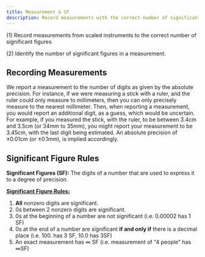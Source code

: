 ```yaml
---
title: Measurement & SF
description: Record measurements with the correct number of significant figures and identify SF in a measurement.
---
```

(1) Record measurements from scaled instruments to the correct number of significant figures

(2) Identify the number of significant figures in a measurement.

## Recording Measurements

We report a measurement to the number of digits as given by the absolute precision. For instance, if we were measuring a stick with a ruler, and the ruler could only measure to millimeters, then you can only precisely measure to the nearest millimeter. Then, when reporting a measurement, you would report an additional digit, as a guess, which would be uncertain. For example, if you measured the stick, with the ruler, to be between 3.4cm and 3.5cm (or 34mm to 35mm), you might report your measurement to be 3.45cm, with the last digit being estimated. An absolute precision of ±0.01cm (or ±0.1mm), is implied accordingly.

## Significant Figure Rules

**Significant Figures (SF):** The digits of a number that are used to express it to a degree of precision. 

<u>**Significant Figure Rules:**</u>
1. **All** nonzero digits are significant.
2. 0s between 2 nonzero digits are significant.
3. 0s at the beginning of a number are not significant (i.e. 0.00002 has 1 SF)
4. 0s at the end of a number are significant **if and only if** there is a decimal place (i.e. 100. has 3 SF, 10.0 has 3SF)
5. An exact measurement has ∞ SF (i.e. measurement of "4 people" has ∞SF)
